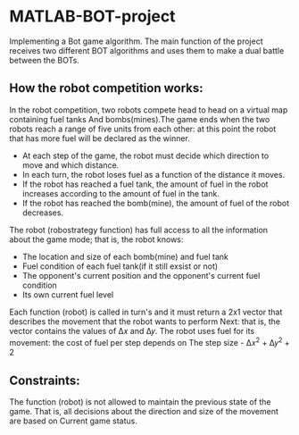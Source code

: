 # MATLAB-BOT-project
Implementing a Bot game algorithm. The main function of the project receives two different BOT algorithms and uses them to make a dual battle between the BOTs.

## How the robot competition works:
In the robot competition, two robots compete head to head on a virtual map containing fuel tanks
And bombs(mines).The game ends when the two robots reach a range of five units from each other:
at this point the robot that has more fuel will be declared as the winner.
- At each step of the game, the robot must decide which direction to move and which distance.
- In each turn, the robot loses fuel as a function of the distance it moves.
- If the robot has reached a fuel tank, the amount of fuel in the robot increases according to the amount of fuel in the tank.
- If the robot has reached the bomb(mine), the amount of fuel of the robot decreases.

The robot (robostrategy function) has full access to all the information about the game mode; that is, the robot knows:
- The location and size of each bomb(mine) and fuel tank
- Fuel condition of each fuel tank(if it still exsist or not)
- The opponent's current position and the opponent's current fuel condition
- Its own current fuel level

Each function (robot) is called in turn's and it must return a 2x1 vector that describes the movement that the robot wants to perform Next: 
that is, the vector contains the values ​​of Δ𝑥 and Δ𝑦. The robot uses fuel for its movement:
the cost of fuel per step depends on The step size - Δ𝑥<sup>2</sup> + Δ𝑦<sup>2</sup> + 2

## Constraints:
The function (robot) is not allowed to maintain the previous state of the game. That is, all decisions about the direction and size of the movement are based on
Current game status.

